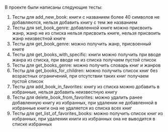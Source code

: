 В проекте были написаны следующие тесты:

1. Тесты для add_new_book: книги с названием более 40 символов не добавляются, нельзя добавить книгу с тем же названием
2. Тесты для set_book_genre: добавленной книге можно присвоить жанр, жанр не из списка нельзя присвоить книге, нельзя присвоить жанр неизвестной книге
3. Тесты для get_book_genre: можно получить жанр, присвоенный книге
4. Тесты для get_books_with_specific: книги можно получить при вводе жанра из списка, при вводе не из списка получаем пустой список
5. Тесты для get_books_genre: можно получить словарь книг и жанров
6. Тесты для get_books_for_children: можно получить список книг без возрастных ограничений, при отсутствии таких книг получаем пустой список
7. Тесты для add_book_in_favorites: книгу из списка можно добавить в избранные, нельзя добавить неизвестную книгу
8. Тесты для delete_book_from_favorites: можно удалить ранее добавленную книгу из избранных, при удалении не добавленной в избранные книги она не удаляется из списка всех книг
9. Тесты для get_list_of_favorites_books: можно получить список книг из избранных, при удалении книги из избранных она не выводится в списке избранных